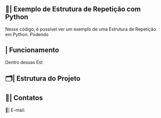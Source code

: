  ## 📑| Exemplo de Estrutura de Repetição com Python 

   Nesse código, é possível ver um exemplo de uma Estrutura de Repetição em Python. Podendo 

 ## | Funcionamento

  Dentro dessas Est
 
 ## 🗂️| Estrutura do Projeto



 ## 📱| Contatos

   📩| E-mail: 
 
